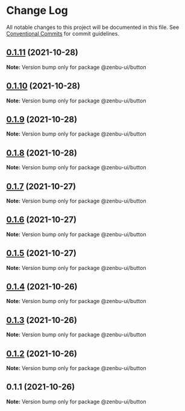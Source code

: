 # Change Log

All notable changes to this project will be documented in this file.
See [Conventional Commits](https://conventionalcommits.org) for commit guidelines.

## [0.1.11](https://github.com/KodepandaID/zenbu-ui/compare/@zenbu-ui/button@0.1.10...@zenbu-ui/button@0.1.11) (2021-10-28)

**Note:** Version bump only for package @zenbu-ui/button





## [0.1.10](https://github.com/KodepandaID/zenbu-ui/compare/@zenbu-ui/button@0.1.9...@zenbu-ui/button@0.1.10) (2021-10-28)

**Note:** Version bump only for package @zenbu-ui/button





## [0.1.9](https://github.com/KodepandaID/zenbu-ui/compare/@zenbu-ui/button@0.1.8...@zenbu-ui/button@0.1.9) (2021-10-28)

**Note:** Version bump only for package @zenbu-ui/button





## [0.1.8](https://github.com/KodepandaID/zenbu-ui/compare/@zenbu-ui/button@0.1.7...@zenbu-ui/button@0.1.8) (2021-10-28)

**Note:** Version bump only for package @zenbu-ui/button





## [0.1.7](https://github.com/KodepandaID/zenbu-ui/compare/@zenbu-ui/button@0.1.6...@zenbu-ui/button@0.1.7) (2021-10-27)

**Note:** Version bump only for package @zenbu-ui/button





## [0.1.6](https://github.com/KodepandaID/zenbu-ui/compare/@zenbu-ui/button@0.1.5...@zenbu-ui/button@0.1.6) (2021-10-27)

**Note:** Version bump only for package @zenbu-ui/button





## [0.1.5](https://github.com/KodepandaID/zenbu-ui/compare/@zenbu-ui/button@0.1.4...@zenbu-ui/button@0.1.5) (2021-10-27)

**Note:** Version bump only for package @zenbu-ui/button





## [0.1.4](https://github.com/KodepandaID/zenbu-ui/compare/@zenbu-ui/button@0.1.3...@zenbu-ui/button@0.1.4) (2021-10-26)

**Note:** Version bump only for package @zenbu-ui/button





## [0.1.3](https://github.com/KodepandaID/zenbu-ui/compare/@zenbu-ui/button@0.1.2...@zenbu-ui/button@0.1.3) (2021-10-26)

**Note:** Version bump only for package @zenbu-ui/button





## [0.1.2](https://github.com/KodepandaID/zenbu-ui/compare/@zenbu-ui/button@0.1.1...@zenbu-ui/button@0.1.2) (2021-10-26)

**Note:** Version bump only for package @zenbu-ui/button





## 0.1.1 (2021-10-26)

**Note:** Version bump only for package @zenbu-ui/button
